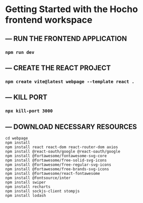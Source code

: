 # Getting Started with the Hocho frontend workspace

## — RUN THE FRONTEND APPLICATION
### `npm run dev`

## — CREATE THE REACT PROJECT
### `npm create vite@latest webpage --template react .`

## — KILL PORT
### `npx kill-port 3000`

## — DOWNLOAD NECESSARY RESOURCES
```
cd webpage
npm install
npm install react react-dom react-router-dom axios
npm install @react-oauth/google @react-oauth/google
npm install @fortawesome/fontawesome-svg-core
npm install @fortawesome/free-solid-svg-icons
npm install @fortawesome/free-regular-svg-icons
npm install @fortawesome/free-brands-svg-icons
npm install @fortawesome/react-fontawesome
npm install @fontsource/inter
npm install swiper
npm install recharts
npm install sockjs-client stompjs
npm install lodash
```